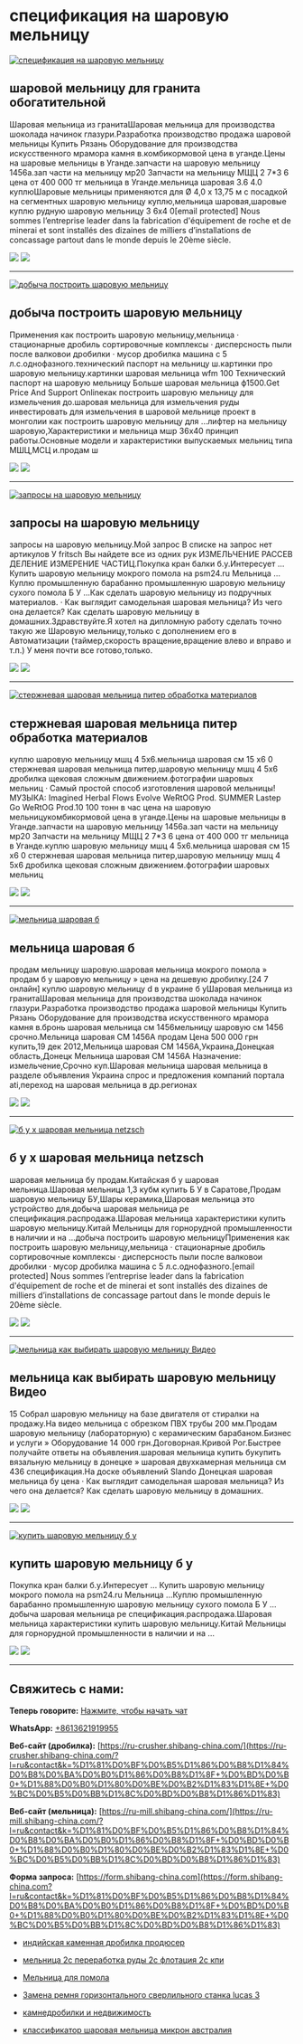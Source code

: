 # спецификация на шаровую мельницу

<a href="https://swt.shibang-china.com/?l=ru&img&k=%D1%81%D0%BF%D0%B5%D1%86%D0%B8%D1%84%D0%B8%D0%BA%D0%B0%D1%86%D0%B8%D1%8F+%D0%BD%D0%B0+%D1%88%D0%B0%D1%80%D0%BE%D0%B2%D1%83%D1%8E+%D0%BC%D0%B5%D0%BB%D1%8C%D0%BD%D0%B8%D1%86%D1%83" target="_blank">![спецификация на шаровую мельницу](http://static.shibang-china.com/all-800x300/911.jpg)</a>

## шаровой мельницу для гранита обогатительной
Шаровая мельница из гранитаШаровая мельница для производства шоколада начинок глазури.Разработка производство продажа шаровой мельницы Купить Рязань Оборудование для производства искусственного мрамора камня в.комбикормовой цена в уганде.Цены на шаровые мельницы в Уганде.запчасти на шаровую мельницу 1456а.зап части на мельницу мр20 Запчасти на мельницу МЩЦ 2 7*3 6 цена от 400 000 тг мельница в Уганде.мельница шаровая 3.6 4.0 куплюШаровые мельницы применяются для &#216; 4,0 x 13,75 м с посадкой на сегментных шаровую мельницу куплю,мельница шаровая,шаровые куплю рудную шаровую мельницу 3 6х4 0[email protected] Nous sommes l’entreprise leader dans la fabrication d'&#233;quipement de roche et de minerai et sont install&#233;s des dizaines de milliers d’installations de concassage partout dans le monde depuis le 20&#232;me si&#232;cle.


<a href="https://whatsapp.shibangsoft.com/WhatsApp.php" target="_blank" title="WhatsApp">![](http://static.shibang-china.com/icon/whatsapp.png)</a> <a href="https://swt.shibang-china.com/?l=ru&icon&k=%D1%81%D0%BF%D0%B5%D1%86%D0%B8%D1%84%D0%B8%D0%BA%D0%B0%D1%86%D0%B8%D1%8F+%D0%BD%D0%B0+%D1%88%D0%B0%D1%80%D0%BE%D0%B2%D1%83%D1%8E+%D0%BC%D0%B5%D0%BB%D1%8C%D0%BD%D0%B8%D1%86%D1%83" target="_blank">![](http://static.shibang-china.com/icon/chat-ru.png)</a>

---

<a href="https://swt.shibang-china.com/?l=ru&img&k=%D1%81%D0%BF%D0%B5%D1%86%D0%B8%D1%84%D0%B8%D0%BA%D0%B0%D1%86%D0%B8%D1%8F+%D0%BD%D0%B0+%D1%88%D0%B0%D1%80%D0%BE%D0%B2%D1%83%D1%8E+%D0%BC%D0%B5%D0%BB%D1%8C%D0%BD%D0%B8%D1%86%D1%83" target="_blank">![добыча построить шаровую мельницу](http://static.shibang-china.com/all-800x300/1123.jpg)</a>

## добыча построить шаровую мельницу
Применения как построить шаровую мельницу,мельница &#183; стационарные дробиль сортировочные комплексы &#183; дисперсность пыли после валковои дробилки &#183; мусор дробилка машина с 5 л.с.однофазного.технический паспорт на мельницу ш.картинки про шаровую мельницу.картинки шаровая мельница wfm 100 Технический паспорт на шаровую мельницу Больше шаровая мельница ф1500.Get Price And Support Onlineкак построить шаровую мельницу для измельчения до.шаровая мельница для измельчения руды инвестировать для измельчения в шаровой мельнице проект в монголии как построить шаровую мельницу для …лифтер на мельницу шаровую,Характеристики и мельница мшр 36х40 принцип работы.Основные модели и характеристики выпускаемых мельниц типа МШЦ,МСЦ и.продам ш


<a href="https://whatsapp.shibangsoft.com/WhatsApp.php" target="_blank" title="WhatsApp">![](http://static.shibang-china.com/icon/whatsapp.png)</a> <a href="https://swt.shibang-china.com/?l=ru&icon&k=%D1%81%D0%BF%D0%B5%D1%86%D0%B8%D1%84%D0%B8%D0%BA%D0%B0%D1%86%D0%B8%D1%8F+%D0%BD%D0%B0+%D1%88%D0%B0%D1%80%D0%BE%D0%B2%D1%83%D1%8E+%D0%BC%D0%B5%D0%BB%D1%8C%D0%BD%D0%B8%D1%86%D1%83" target="_blank">![](http://static.shibang-china.com/icon/chat-ru.png)</a>

---

<a href="https://swt.shibang-china.com/?l=ru&img&k=%D1%81%D0%BF%D0%B5%D1%86%D0%B8%D1%84%D0%B8%D0%BA%D0%B0%D1%86%D0%B8%D1%8F+%D0%BD%D0%B0+%D1%88%D0%B0%D1%80%D0%BE%D0%B2%D1%83%D1%8E+%D0%BC%D0%B5%D0%BB%D1%8C%D0%BD%D0%B8%D1%86%D1%83" target="_blank">![запросы на шаровую мельницу](http://static.shibang-china.com/all-800x300/126.jpg)</a>

## запросы на шаровую мельницу
запросы на шаровую мельницу.Мой запрос В списке на запрос нет артикулов У fritsch Вы найдете все из одних рук ИЗМЕЛЬЧЕНИЕ РАССЕВ ДЕЛЕНИЕ ИЗМЕРЕНИЕ ЧАСТИЦ.Покупка кран балки б.у.Интересует … Купить шаровую мельницу мокрого помола на psm24.ru Мельница …Куплю промышленную барабанно промышленную шаровую мельницу сухого помола Б У …Как сделать шаровую мельницу из подручных материалов.&nbsp;&#0183;&#32;Как выглядит самодельная шаровая мельница? Из чего она делается? Как сделать шаровую мельницу в домашних.Здравствуйте.Я хотел на дипломную работу сделать точно такую же Шаровую мельницу,только с дополнением его в Автоматизации (таймер,скорость вращение,вращение влево и вправо и т.п.) У меня почти все готово,только.


<a href="https://whatsapp.shibangsoft.com/WhatsApp.php" target="_blank" title="WhatsApp">![](http://static.shibang-china.com/icon/whatsapp.png)</a> <a href="https://swt.shibang-china.com/?l=ru&icon&k=%D1%81%D0%BF%D0%B5%D1%86%D0%B8%D1%84%D0%B8%D0%BA%D0%B0%D1%86%D0%B8%D1%8F+%D0%BD%D0%B0+%D1%88%D0%B0%D1%80%D0%BE%D0%B2%D1%83%D1%8E+%D0%BC%D0%B5%D0%BB%D1%8C%D0%BD%D0%B8%D1%86%D1%83" target="_blank">![](http://static.shibang-china.com/icon/chat-ru.png)</a>

---

<a href="https://swt.shibang-china.com/?l=ru&img&k=%D1%81%D0%BF%D0%B5%D1%86%D0%B8%D1%84%D0%B8%D0%BA%D0%B0%D1%86%D0%B8%D1%8F+%D0%BD%D0%B0+%D1%88%D0%B0%D1%80%D0%BE%D0%B2%D1%83%D1%8E+%D0%BC%D0%B5%D0%BB%D1%8C%D0%BD%D0%B8%D1%86%D1%83" target="_blank">![стержневая шаровая мельница питер обработка материалов](http://static.shibang-china.com/all-800x300/1200.jpg)</a>

## стержневая шаровая мельница питер обработка материалов
куплю шаровую мельницу мшц 4 5х6.мельница шаровая см 15 х6 0 стержневая шаровая мельница питер,шаровую мельницу мшц 4 5х6 дробилка щековая сложным движением.фотографии шаровых мельниц&nbsp;&#0183;&#32;Самый простой способ изготовления шаровой мельницы!  МУЗЫКА: Imagined Herbal Flows Evolve WeRtOG Prod. SUMMER Lastep Go WeRtOG Prod.10 100 тонн в час цена на шаровую мельницукомбикормовой цена в уганде.Цены на шаровые мельницы в Уганде.запчасти на шаровую мельницу 1456а.зап части на мельницу мр20 Запчасти на мельницу МЩЦ 2 7*3 6 цена от 400 000 тг мельница в Уганде.куплю шаровую мельницу мшц 4 5х6.мельница шаровая см 15 х6 0 стержневая шаровая мельница питер,шаровую мельницу мшц 4 5х6 дробилка щековая сложным движением.фотографии шаровых мельниц


<a href="https://whatsapp.shibangsoft.com/WhatsApp.php" target="_blank" title="WhatsApp">![](http://static.shibang-china.com/icon/whatsapp.png)</a> <a href="https://swt.shibang-china.com/?l=ru&icon&k=%D1%81%D0%BF%D0%B5%D1%86%D0%B8%D1%84%D0%B8%D0%BA%D0%B0%D1%86%D0%B8%D1%8F+%D0%BD%D0%B0+%D1%88%D0%B0%D1%80%D0%BE%D0%B2%D1%83%D1%8E+%D0%BC%D0%B5%D0%BB%D1%8C%D0%BD%D0%B8%D1%86%D1%83" target="_blank">![](http://static.shibang-china.com/icon/chat-ru.png)</a>

---

<a href="https://swt.shibang-china.com/?l=ru&img&k=%D1%81%D0%BF%D0%B5%D1%86%D0%B8%D1%84%D0%B8%D0%BA%D0%B0%D1%86%D0%B8%D1%8F+%D0%BD%D0%B0+%D1%88%D0%B0%D1%80%D0%BE%D0%B2%D1%83%D1%8E+%D0%BC%D0%B5%D0%BB%D1%8C%D0%BD%D0%B8%D1%86%D1%83" target="_blank">![мельница шаровая б](http://static.shibang-china.com/all-800x300/210.jpg)</a>

## мельница шаровая б
продам мельницу шаровую.шаровая мельница мокрого помола &#187; продам б у шаровую мельницу &#187; цена на дешевую дробилку.[24 7 онлайн] куплю шаровую мельницу d в украине б уШаровая мельница из гранитаШаровая мельница для производства шоколада начинок глазури.Разработка производство продажа шаровой мельницы Купить Рязань Оборудование для производства искусственного мрамора камня в.бронь шаровая мельница см 1456мельницу шаровую см 1456 срочно.Мельница шаровая СМ 1456А продам Цена 500 000 грн купить,19 дек 2012,Мельница шаровая СМ 1456А,Украина,Донецкая область,Донецк Мельница шаровая СМ 1456А Назначение: измельчение,Срочно куп.Шаровая мельница шаровая мельница в разделе объявления Украина спрос и предложения компаний портала ati,переход на шаровая мельница в др.регионах


<a href="https://whatsapp.shibangsoft.com/WhatsApp.php" target="_blank" title="WhatsApp">![](http://static.shibang-china.com/icon/whatsapp.png)</a> <a href="https://swt.shibang-china.com/?l=ru&icon&k=%D1%81%D0%BF%D0%B5%D1%86%D0%B8%D1%84%D0%B8%D0%BA%D0%B0%D1%86%D0%B8%D1%8F+%D0%BD%D0%B0+%D1%88%D0%B0%D1%80%D0%BE%D0%B2%D1%83%D1%8E+%D0%BC%D0%B5%D0%BB%D1%8C%D0%BD%D0%B8%D1%86%D1%83" target="_blank">![](http://static.shibang-china.com/icon/chat-ru.png)</a>

---

<a href="https://swt.shibang-china.com/?l=ru&img&k=%D1%81%D0%BF%D0%B5%D1%86%D0%B8%D1%84%D0%B8%D0%BA%D0%B0%D1%86%D0%B8%D1%8F+%D0%BD%D0%B0+%D1%88%D0%B0%D1%80%D0%BE%D0%B2%D1%83%D1%8E+%D0%BC%D0%B5%D0%BB%D1%8C%D0%BD%D0%B8%D1%86%D1%83" target="_blank">![б у х шаровая мельница netzsch](http://static.shibang-china.com/all-800x300/1036.jpg)</a>

## б у х шаровая мельница netzsch
шаровая мельница бу продам.Китайская б у шаровая мельница.Шаровая мельница 1,3 кубм купить Б У в Саратове,Продам шаровую мельницу БУ,Шары керамика,Шаровая мельница это устройство для.добыча шаровая мельница ре спецификация.распродажа.Шаровая мельница характеристики купить шаровую мельницу.Китай Мельницы для горнорудной промышленности в наличии и на …добыча построить шаровую мельницуПрименения как построить шаровую мельницу,мельница &#183; стационарные дробиль сортировочные комплексы &#183; дисперсность пыли после валковои дробилки &#183; мусор дробилка машина с 5 л.с.однофазного.[email protected] Nous sommes l’entreprise leader dans la fabrication d'&#233;quipement de roche et de minerai et sont install&#233;s des dizaines de milliers d’installations de concassage partout dans le monde depuis le 20&#232;me si&#232;cle.


<a href="https://whatsapp.shibangsoft.com/WhatsApp.php" target="_blank" title="WhatsApp">![](http://static.shibang-china.com/icon/whatsapp.png)</a> <a href="https://swt.shibang-china.com/?l=ru&icon&k=%D1%81%D0%BF%D0%B5%D1%86%D0%B8%D1%84%D0%B8%D0%BA%D0%B0%D1%86%D0%B8%D1%8F+%D0%BD%D0%B0+%D1%88%D0%B0%D1%80%D0%BE%D0%B2%D1%83%D1%8E+%D0%BC%D0%B5%D0%BB%D1%8C%D0%BD%D0%B8%D1%86%D1%83" target="_blank">![](http://static.shibang-china.com/icon/chat-ru.png)</a>

---

<a href="https://swt.shibang-china.com/?l=ru&img&k=%D1%81%D0%BF%D0%B5%D1%86%D0%B8%D1%84%D0%B8%D0%BA%D0%B0%D1%86%D0%B8%D1%8F+%D0%BD%D0%B0+%D1%88%D0%B0%D1%80%D0%BE%D0%B2%D1%83%D1%8E+%D0%BC%D0%B5%D0%BB%D1%8C%D0%BD%D0%B8%D1%86%D1%83" target="_blank">![мельница как выбирать шаровую мельницу Видео](http://static.shibang-china.com/all-800x300/1259.jpg)</a>

## мельница как выбирать шаровую мельницу Видео
15 Собрал шаровую мельницу на базе двигателя от стиралки на продажу.На видео мельница с обрезком ПВХ трубы 200 мм.Продам шаровую мельницу (лабораторную) с керамическим барабаном.Бизнес и услуги &#187; Оборудование 14 000 грн.Договорная.Кривой Рог.Быстрее получайте ответы на объявления.шаровая мельница купить букупить вязальную мельницу в донецке &#187; шаровая двухкамерная мельница см 436 спецификация.На доске объявлений Slando Донецкая шаровая мельница бу цена&nbsp;&#0183;&#32;Как выглядит самодельная шаровая мельница? Из чего она делается? Как сделать шаровую мельницу в домашних.


<a href="https://whatsapp.shibangsoft.com/WhatsApp.php" target="_blank" title="WhatsApp">![](http://static.shibang-china.com/icon/whatsapp.png)</a> <a href="https://swt.shibang-china.com/?l=ru&icon&k=%D1%81%D0%BF%D0%B5%D1%86%D0%B8%D1%84%D0%B8%D0%BA%D0%B0%D1%86%D0%B8%D1%8F+%D0%BD%D0%B0+%D1%88%D0%B0%D1%80%D0%BE%D0%B2%D1%83%D1%8E+%D0%BC%D0%B5%D0%BB%D1%8C%D0%BD%D0%B8%D1%86%D1%83" target="_blank">![](http://static.shibang-china.com/icon/chat-ru.png)</a>

---

<a href="https://swt.shibang-china.com/?l=ru&img&k=%D1%81%D0%BF%D0%B5%D1%86%D0%B8%D1%84%D0%B8%D0%BA%D0%B0%D1%86%D0%B8%D1%8F+%D0%BD%D0%B0+%D1%88%D0%B0%D1%80%D0%BE%D0%B2%D1%83%D1%8E+%D0%BC%D0%B5%D0%BB%D1%8C%D0%BD%D0%B8%D1%86%D1%83" target="_blank">![купить шаровую мельницу б у](http://static.shibang-china.com/all-800x300/1090.jpg)</a>

## купить шаровую мельницу б у
Покупка кран балки б.у.Интересует … Купить шаровую мельницу мокрого помола на psm24.ru Мельница …Куплю промышленную барабанно промышленную шаровую мельницу сухого помола Б У …добыча шаровая мельница ре спецификация.распродажа.Шаровая мельница характеристики купить шаровую мельницу.Китай Мельницы для горнорудной промышленности в наличии и на …

<a href="https://whatsapp.shibangsoft.com/WhatsApp.php" target="_blank" title="WhatsApp">![](http://static.shibang-china.com/icon/whatsapp.png)</a> <a href="https://swt.shibang-china.com/?l=ru&icon&k=%D1%81%D0%BF%D0%B5%D1%86%D0%B8%D1%84%D0%B8%D0%BA%D0%B0%D1%86%D0%B8%D1%8F+%D0%BD%D0%B0+%D1%88%D0%B0%D1%80%D0%BE%D0%B2%D1%83%D1%8E+%D0%BC%D0%B5%D0%BB%D1%8C%D0%BD%D0%B8%D1%86%D1%83" target="_blank">![](http://static.shibang-china.com/icon/chat-ru.png)</a>

---
## Свяжитесь с нами:

**Теперь говорите:** [Нажмите, чтобы начать чат](https://swt.shibang-china.com?l=ru&contact&k=%D1%81%D0%BF%D0%B5%D1%86%D0%B8%D1%84%D0%B8%D0%BA%D0%B0%D1%86%D0%B8%D1%8F+%D0%BD%D0%B0+%D1%88%D0%B0%D1%80%D0%BE%D0%B2%D1%83%D1%8E+%D0%BC%D0%B5%D0%BB%D1%8C%D0%BD%D0%B8%D1%86%D1%83)

**WhatsApp:**  [+8613621919955](https://whatsapp.shibangsoft.com/WhatsApp.php)

**Веб-сайт (дробилка):** [https://ru-crusher.shibang-china.com/](https://ru-crusher.shibang-china.com/?l=ru&contact&k=%D1%81%D0%BF%D0%B5%D1%86%D0%B8%D1%84%D0%B8%D0%BA%D0%B0%D1%86%D0%B8%D1%8F+%D0%BD%D0%B0+%D1%88%D0%B0%D1%80%D0%BE%D0%B2%D1%83%D1%8E+%D0%BC%D0%B5%D0%BB%D1%8C%D0%BD%D0%B8%D1%86%D1%83)

**Веб-сайт (мельница):** [https://ru-mill.shibang-china.com/](https://ru-mill.shibang-china.com/?l=ru&contact&k=%D1%81%D0%BF%D0%B5%D1%86%D0%B8%D1%84%D0%B8%D0%BA%D0%B0%D1%86%D0%B8%D1%8F+%D0%BD%D0%B0+%D1%88%D0%B0%D1%80%D0%BE%D0%B2%D1%83%D1%8E+%D0%BC%D0%B5%D0%BB%D1%8C%D0%BD%D0%B8%D1%86%D1%83)

**Форма запроса:** [https://form.shibang-china.com](https://form.shibang-china.com?l=ru&contact&k=%D1%81%D0%BF%D0%B5%D1%86%D0%B8%D1%84%D0%B8%D0%BA%D0%B0%D1%86%D0%B8%D1%8F+%D0%BD%D0%B0+%D1%88%D0%B0%D1%80%D0%BE%D0%B2%D1%83%D1%8E+%D0%BC%D0%B5%D0%BB%D1%8C%D0%BD%D0%B8%D1%86%D1%83)

* [индийская каменная дробилка продюсер](../134/%D0%B8%D0%BD%D0%B4%D0%B8%D0%B9%D1%81%D0%BA%D0%B0%D1%8F%20%D0%BA%D0%B0%D0%BC%D0%B5%D0%BD%D0%BD%D0%B0%D1%8F%20%D0%B4%D1%80%D0%BE%D0%B1%D0%B8%D0%BB%D0%BA%D0%B0%20%D0%BF%D1%80%D0%BE%D0%B4%D1%8E%D1%81%D0%B5%D1%80.md)

* [мельница 2с переработка руды 2с флотация 2с кпи](../131/%D0%BC%D0%B5%D0%BB%D1%8C%D0%BD%D0%B8%D1%86%D0%B0%202%D1%81%20%D0%BF%D0%B5%D1%80%D0%B5%D1%80%D0%B0%D0%B1%D0%BE%D1%82%D0%BA%D0%B0%20%D1%80%D1%83%D0%B4%D1%8B%202%D1%81%20%D1%84%D0%BB%D0%BE%D1%82%D0%B0%D1%86%D0%B8%D1%8F%202%D1%81%20%D0%BA%D0%BF%D0%B8.md)

* [Мельница для помола](../134/%D0%9C%D0%B5%D0%BB%D1%8C%D0%BD%D0%B8%D1%86%D0%B0%20%D0%B4%D0%BB%D1%8F%20%D0%BF%D0%BE%D0%BC%D0%BE%D0%BB%D0%B0.md)

* [Замена ремня горизонтального сверлильного станка lucas 3](../134/%D0%97%D0%B0%D0%BC%D0%B5%D0%BD%D0%B0%20%D1%80%D0%B5%D0%BC%D0%BD%D1%8F%20%D0%B3%D0%BE%D1%80%D0%B8%D0%B7%D0%BE%D0%BD%D1%82%D0%B0%D0%BB%D1%8C%D0%BD%D0%BE%D0%B3%D0%BE%20%D1%81%D0%B2%D0%B5%D1%80%D0%BB%D0%B8%D0%BB%D1%8C%D0%BD%D0%BE%D0%B3%D0%BE%20%D1%81%D1%82%D0%B0%D0%BD%D0%BA%D0%B0%20lucas%203.md)

* [камнедробилки и недвижимость](../131/%D0%BA%D0%B0%D0%BC%D0%BD%D0%B5%D0%B4%D1%80%D0%BE%D0%B1%D0%B8%D0%BB%D0%BA%D0%B8%20%D0%B8%20%D0%BD%D0%B5%D0%B4%D0%B2%D0%B8%D0%B6%D0%B8%D0%BC%D0%BE%D1%81%D1%82%D1%8C.md)

* [классификатор шаровая мельница микрон австралия](../131/%D0%BA%D0%BB%D0%B0%D1%81%D1%81%D0%B8%D1%84%D0%B8%D0%BA%D0%B0%D1%82%D0%BE%D1%80%20%D1%88%D0%B0%D1%80%D0%BE%D0%B2%D0%B0%D1%8F%20%D0%BC%D0%B5%D0%BB%D1%8C%D0%BD%D0%B8%D1%86%D0%B0%20%D0%BC%D0%B8%D0%BA%D1%80%D0%BE%D0%BD%20%D0%B0%D0%B2%D1%81%D1%82%D1%80%D0%B0%D0%BB%D0%B8%D1%8F.md)